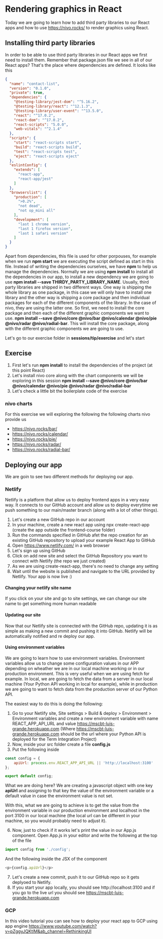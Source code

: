 # Rendering graphics in React
Today we are going to learn how to add third party libraries to our React apps and how to use https://nivo.rocks/ to render graphics using React.

## Installing third party libraries
In order to be able to use third party libraries in our React apps we first need to install them. Remember that package.json file we see in all of our React apps? That's the place where dependencies are defined. It looks like this
```json
{
  "name": "contact-list",
  "version": "0.1.0",
  "private": true,
  "dependencies": {
    "@testing-library/jest-dom": "^5.16.2",
    "@testing-library/react": "^12.1.3",
    "@testing-library/user-event": "^13.5.0",
    "react": "^17.0.2",
    "react-dom": "^17.0.2",
    "react-scripts": "5.0.0",
    "web-vitals": "^2.1.4"
  },
  "scripts": {
    "start": "react-scripts start",
    "build": "react-scripts build",
    "test": "react-scripts test",
    "eject": "react-scripts eject"
  },
  "eslintConfig": {
    "extends": [
      "react-app",
      "react-app/jest"
    ]
  },
  "browserslist": {
    "production": [
      ">0.2%",
      "not dead",
      "not op_mini all"
    ],
    "development": [
      "last 1 chrome version",
      "last 1 firefox version",
      "last 1 safari version"
    ]
  }
}
```
Apart from dependencies, this file is used for other porpouses, for example when we run **npm start** we are executing the script defined as start in this file.
Instead of writing the dependencies ourselves, we have **npm** to help us manage the dependencies. Normally we are using **npm install** to install all the dependencies in our app, to install a new dependency we are going to use **npm install --save THIRDY_PARTY_LIBRARY_NAME**.
Usually, third party libraries are shipped in two different ways. One way is shipping the whole library as one package, in this case we will only have to install one library and the other way is shipping a core package and then individual packages for each of the different components of the library.
In the case of nivo, they are using the latter one. So first, we need to install the core package and then each of the different graphic components we want to use. **npm install --save @nivo/core @nivo/bar @nivo/calendar @nivo/pie @nivo/radar @nivo/radial-bar**. This will install the core package, along with the different graphic components we are going to use.

Let's go to our exercise folder in **sessions/tip/exercise** and let's start

## Exercise

 1. First let's run **npm install** to install the dependencies of the project (at this point React)
 2. Let's install nivo core along with the chart components we will be exploring in this session **npm install --save @nivo/core @nivo/bar @nivo/calendar @nivo/pie @nivo/radar @nivo/radial-bar**
 3. Let's check a little bit the boilerplate code of the exercise

### nivo charts
For this exercise we will exploring the following the following charts nivo provide us
- https://nivo.rocks/bar/
- https://nivo.rocks/calendar/
- https://nivo.rocks/pie/
- https://nivo.rocks/radar/
- https://nivo.rocks/radial-bar/


## Deploying our app
We are goin to see two different methods for deploying our app.

### Netlify
Netlify is a platform that allow us to deploy frontend apps in a very easy way. It connects to our GitHub account and allow us to deploy everytime we push something to our main/master branch (along with a lot of other things).

1. Let's create a new GitHub repo in our account
2. In your machine, create a new react app using npx create-react-app (create the app outside the frontend-course folder)
3. Run the commands specified in GitHub afet the repo creation for an existing GitHub repository to upload your example React App to GitHub
4. Open https://www.netlify.com/ in a web browser
5. Let's sign up using GitHub
6. Click on add new site and select the GitHub Repository you want to connect with Netlify (the repo we just created)
7. As we are using create-react-app, there's no need to change any setting
8. Wait until the website is published and navigate to the URL provided by Netlify. Your app is now live :)

#### Changing your netlify site name
If you click on your site and go to site settings, we can change our site name to get something more human readable

#### Updating our site
Now that our Netlify site is connected with the GitHub repo, updating it is as simple as making a new commit and pushing it into GitHub. Netlify will be automatically notified and re deploy our app.

#### Using environment variables
We are going to learn how to use environment variables. Environment variables allow us to change some configuration values in our APP depending on wheather we are in our local machine working or in our production environment. This is very useful when we are using fetch for example. In local, we are going to fetch the data from a server in our local machine (Your Python API working in local for example), while in production we are going to want to fetch data from the production server of our Python API.

The easiest way to do this is doing the following:

1. Go to your Netlify site,  Site settings > Build & deploy > Environment > Environment variables and create a new environment variable with name REACT_APP_API_URL and value https://mscbt-luis-grande.herokuapp.com (Where https://mscbt-luis-grande.herokuapp.com should be the url where your Python API is deployed for the Term Integration Project)
2. Now, inside your src folder create a file **config.js**
3. Put the following inside

```js
const config = {
    apiUrl: process.env.REACT_APP_API_URL || 'http://localhost:3100'
};

export default config;
```

What we are doing here? We are creating a javascript object with one key **apiUrl** and assigning to that key the value of the environment variable or a default value in case the environment value is not set.

With this, what we are going to achieve is to get the value from the environment variable in our production environment and localhost in the port 3100 in our local machine (the local url can be different in your machine, so you would probably need to adjust it).

6. Now, just to check if it works let's print the value in our App.js component. Open App.js in your editor and write the following at the top of the file

```js
import config from './config';
```

And the following inside the JSX of the component

```js
<p>{config.apiUrl}</p>
```
7. Let's create a new commit, push it to our GitHub repo so it gets deplyoed to Netlify.
8. If you start your app locally, you should see http://localhost:3100 and if you go to the live url you should see https://mscbt-luis-grande.herokuapp.com

### GCP
In this video tutorial you can see how to deploy your react app to GCP using app engine
https://www.youtube.com/watch?v=pZggyJQKtlM&ab_channel=RethinkingUI
